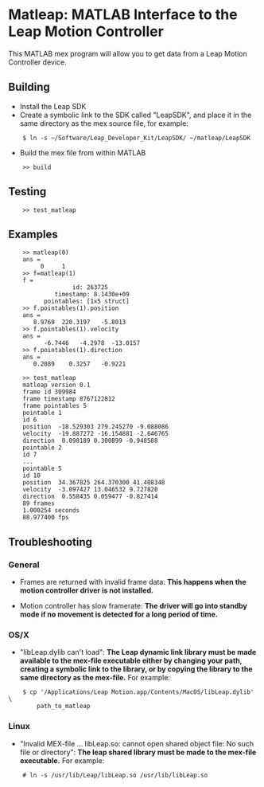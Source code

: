 # Matleap: MATLAB Interface to the Leap Motion Controller

This MATLAB mex program will allow you to get data from a Leap Motion
Controller device.

## Building

* Install the Leap SDK
* Create a symbolic link to the SDK called "LeapSDK", and place it in the
  same directory as the mex source file, for example:

```
    $ ln -s ~/Software/Leap_Developer_Kit/LeapSDK/ ~/matleap/LeapSDK
```

* Build the mex file from within MATLAB

```
    >> build
```

## Testing

```
    >> test_matleap
```

## Examples
```
    >> matleap(0)
    ans =
         0     1
    >> f=matleap(1)
    f =
                  id: 263725
             timestamp: 8.1430e+09
          pointables: [1x5 struct]
    >> f.pointables(1).position
    ans =
       8.9769  220.3197   -5.8013
    >> f.pointables(1).velocity
    ans =
          -6.7446   -4.2978  -13.0157
    >> f.pointables(1).direction
    ans =
       0.2089    0.3257   -0.9221

    >> test_matleap
    matleap version 0.1
    frame id 309984
    frame timestamp 8767122812
    frame pointables 5
    pointable 1
    id 6
    position  -18.529303 279.245270 -9.088086
    velocity  -19.887272 -16.154881 -2.646765
    direction  0.098189 0.300899 -0.948588
    pointable 2
    id 7
    ...
    pointable 5
    id 10
    position  34.367825 264.370300 41.408348
    velocity  -3.097427 13.046532 9.727820
    direction  0.558435 0.059477 -0.827414
    89 frames
    1.000254 seconds
    88.977400 fps
```

## Troubleshooting

### General

* Frames are returned with invalid frame data:  **This happens when the
  motion controller driver is not installed.**

* Motion controller has slow framerate:  **The driver will go into standby
  mode if no movement is detected for a long period of time.**

### OS/X

* "libLeap.dylib can't load": **The Leap dynamic link library must be made
  available to the mex-file executable either by changing your path,
  creating a symbolic link to the library, or by copying the library to the
  same directory as the mex-file.**  For example:

```
    $ cp '/Applications/Leap Motion.app/Contents/MacOS/libLeap.dylib' \
        path_to_matleap
```

### Linux

* "Invalid MEX-file ... libLeap.so: cannot open shared object file: No such
  file or directory":  **The leap shared library must be made to the
  mex-file executable.**  For example:

```
    # ln -s /usr/lib/Leap/libLeap.so /usr/lib/libLeap.so
```
